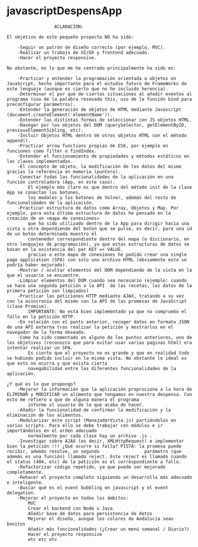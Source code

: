 # javascriptDespensApp

             
                      ACLARACIÓN: 

    El objetivo de este pequeño proyecto NO ha sido:

        -Seguir un patrón de diseño correcto (por ejemplo, MVC).
        -Realizar un trabajo de UI/UX y frontend adecuado.
        -Hacer el proyecto responsive.
    
    No obstante, en lo que me he centrado principalmente ha sido en:

        -Practicar y entender la programación orientada a objetos en JavaScript, hecho importante para el estudio futuro de FrameWorks de este lenguaje (aunque es cierto que no he incluido herencia).
        -Determinar el por qué de ciertas situaciones al añadir eventos al programa (uso de la palabra resevada this, uso de la función bind para preconfigurar parámetros).
        -Entender la generación de objetos de HTML mediante Javascript (document.createElement('elementName')).
        -Entender las distintas formas de seleccionar con JS objetos HTML.
        -Navegar por los objetos del DOM (querySelector, getElementByID, previousElementSibling, etc).
        -Incluir Objetos HTML dentro de otros objetos HTML con el método append().
        -Practicar arrow functions propias de ES6, por ejemplo en funciones como filter o findIndex.
        -Entender el funcionamiento de propiedades y métodos estáticos en las clases implementadas.
        -El concepto de objeto, la modificación de los datos del mismo gracias la referencia en memoria (puntero).
        -Conectar todas las funcionalidades de la aplicación en una función controladora (App, en este caso). 
            El ejemplo más claro es que dentro del método init de la clase App se conectan los botones, 
            los modales y los botones de Volver, además del resto de funcionalidades de la aplicación.
        -Practicar estructura de datos como Array, Objetos y Map. Por ejemplo, para esta última estructura de datos he pensado en la creación de un «mapa de conexiones»
            que ha sido utilizado dentro de la App para dirigir hacia una vista u otra dependiendo del botón que se pulse, es decir, para una id de un botón determinada muestro el 
            contenedor correspondiente dentro del mapa (o diccionario, en otro lenguajes de programación), ya que estas estructuras de datos se basan en la existencia del par KEY => VALUE.
            gracias a este mapa de conexiones he podido crear una single page application (SPA) con solo uno archivo HTML (obviamente esto se podría haber mejorado).
        -Mostrar / ocultar elementos del DOM dependiendo de la vista en la que el usuario se encuentre.
        -Limpiar elementos del DOM cuando sea necesario (ejemplo: cuando se hace una segunda petición a la API  de las recetas, los datos de la primera petición son limpiados)
        -Practicar las peticiones HTTP mediante AJAX, tratando a su vez con la asincronía del mismo con la API de las promesas de JavaScript (clase Promise).
            IMPORTANTE: No está bien implementado ya que no compruebo el fallo en la petición HTTP. 
        -En relación con el punto anterior, recoger datos en formato JSON de una API externa tras realizar la petición y mostrarlos en el navegador de la forma deseada.
        -Como ha sido comentado en alguno de los puntos anteriores, uno de los objetivos (reconozco que para evitar usar varias paginas html) era intentar realizar un SPA.
            Es cierto que el proyecto no es grande y que en realidad todo se hubiedo podido incluir en la misma vista. No obstante lo ideal es que esto no ocurra y que exista cierta
            navegabilidad entre las diferentes funcionalidades de la aplicación. 

    ¿Y qué es lo que propongo?
        -Mejorar la información que la aplicación proprociona a la hora de ELIMINAR y MODIFICAR un alimento que tengamos en nuestra despensa. Con esto me refiero a que de alguna manera el programa
            informe al usuario de lo que acaba de hacer.
        -Añadir la funcionalidad de confirmar la modificación y la eliminación de los alimentos.
        -Modularizar este script (ManejadorVista.js) partiéndolos en varios scripts. Para ello se debe trabajar con módulos e ir importándolos en el orden adecuado
            normalmente por cada clase hay un archivo .js .
        -Investigar sobre AJAX (es decir, XMLHttpRequest) e implementar bien la petición !!! ¿Qué ocurre si falla? PISTA: la promesa puede recibir, además resolve, un segundo                 parámetro (que además es una función) llamado reject. Este reject es llamado cuando el status (404, etc) de la petición es el correspondiente a fallo.
        -Refactorizar código repetido, ya que puede ser mejorado completamente.
        -Rehacer el proyecto completo siguiendo un desarrollo más adecuado e inteligente.
        -Buscar qué es el event bubbling en javascript y el event delegation.
        -Mejorar el proyecto en todos los ámbitos:
            MVC
            Crear el backend con Node o Java 
            Añadir base de datos para persistencia de datos
            Mejorar el diseño, aunque los colores de Andalucía sean bonitos
            Añadir más funcionalidades (¿Crear un menú semanal / Diario?)
            Hacer el proyecto responsive
            etc etc etc


